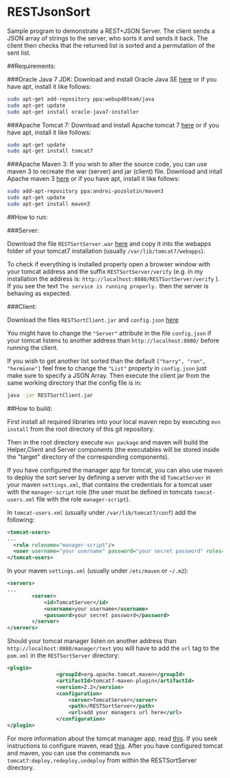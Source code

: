 # RESTJsonSort

Sample program to demonstrate a REST+JSON Server. The client sends a JSON array of strings to the server, who sorts it and sends it back. The client then checks that the returned list is sorted and a permutation of the sent list.

##Requirements:

###Oracle Java 7 JDK:
Download and install Oracle Java SE [here](http://www.oracle.com/technetwork/java/javase/downloads/jdk7-downloads-1880260.html) or if you have apt, install it like follows:
```bash
sudo apt-get add-repository ppa:webupd8team/java
sudo apt-get update
sudo apt-get install oracle-java7-installer
```
###Apache Tomcat 7:
Download and install Apache tomcat 7 [here](http://tomcat.apache.org/download-70.cgi) or if you have apt, install it like follows:
```bash
sudo apt-get update
sudo apt-get install tomcat7
```

###Apache Maven 3:
If you wish to alter the source code, you can use maven 3 to recreate the war (server) and jar (client) file.
Download and intall Apache maven 3 [here](http://maven.apache.org/download.cgi) or if you have apt, install it like follows:
```bash
sudo add-apt-repository ppa:andrei-pozolotin/maven3
sudo apt-get update
sudo apt-get install maven3
```

##How to run:

###Server:

Download the file `RESTSortServer.war` [here](https://github.com/eschleining/RESTJsonSort/releases/latest) and copy it into the webapps folder of your tomcat7 installation (usually `/var/lib/tomcat7/webapps`).

To check if everything is installed properly open a browser window with your tomcat address and the suffix `RESTSortServer/verify` (e.g. in my installation the address is: `http://localhost:8080/RESTSortServer/verify` ). If you see the text `The service is running properly.` then the server is behaving as expected.

###Client:

Download the files `RESTSortClient.jar` and `config.json` [here](https://github.com/eschleining/RESTJsonSort/releases/latest)

You might have to change the `"Server"` attribute in the file `config.json` if your tomcat listens to another address than `http://localhost:8080/` before running the client. 

If you wish to get another list sorted than the default `["harry", "ron", "hermione"]` feel free to change the `"List"` property in `config.json` just make sure to specify a JSON Array. Then execute the client jar from the same working directory that the config file is in:
```bash
java -jar RESTSortClient.jar
```

##How to build:

First install all required libraries into your local maven repo by executing `mvn install` from the root directory of this git repository.

Then in the root directory execute `mvn package` and maven will build the Helper,Client and Server components (the executables will be stored inside the "target" directory of the corresponding components).

If you have configured the manager app for tomcat, you can also use maven to deploy the sort server by defining a server with the id `TomcatServer` in your maven `settings.xml`, that contains the credentials for a tomcat user with the `manager-script` role (the user must be defined in tomcats `tomcat-users.xml` file with the role `manager-script`).

In `tomcat-users.xml` (usually under `/var/lib/tomcat7/conf`) add the following:
```xml
<tomcat-users>
...
  <role rolename="manager-script"/>
  <user username="your username" password="your secret password" roles="manager-script"/>
</tomcat-users>
```


In your maven `settings.xml` (usually under `/etc/maven` or `~/.m2`):
```xml
<servers>
...
		<server>
			<id>TomcatServer</id>
			<username>your username</username>
			<password>your secret password</password>
		</server>
</servers>
```

Should your tomcat manager listen on another address than `http://localhost:8080/manager/text` you will have to add the `url` tag to the `pom.xml` in the `RESTSortServer` directory:
```xml
<plugin>
				<groupId>org.apache.tomcat.maven</groupId>
				<artifactId>tomcat7-maven-plugin</artifactId>
				<version>2.2</version>
				<configuration>
					<server>TomcatServer</server>
					<path>/RESTSortServer</path>
					<url>add your managers url here</url>
				</configuration>
</plugin>
```

For more information about the tomcat manager app, read [this](http://tomcat.apache.org/tomcat-7.0-doc/manager-howto.html#Configuring_Manager_Application_Access). If you seek instructions to configure maven, read [this](http://maven.apache.org/ref/3.3.3/maven-settings/settings.html). 
After you have configured tomcat and maven, you can use the commands `mvn tomcat7:deploy,redeploy,undeploy` from within the RESTSortServer directory.

